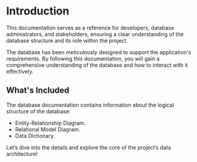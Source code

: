 # Introduction

This documentation serves as a reference for developers, database administrators, and stakeholders, ensuring a clear understanding of the database structure and its role within the project.

The database has been meticulously designed to support the application's requirements. By following this documentation, you will gain a comprehensive understanding of the database and how to interact with it effectively.

## What's Included

The database documentation contains information about the logical structure of the database:

- Entity-Relationship Diagram. 
- Relational Model Diagram.
- Data Dictionary.

Let’s dive into the details and explore the core of the project’s data architecture!